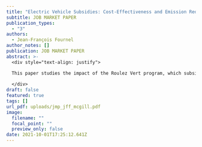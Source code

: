 ```yaml
---
title: "Electric Vehicle Subsidies: Cost-Effectiveness and Emission Reductions"
subtitle: JOB MARKET PAPER
publication_types:
  - "3"
authors:
  - Jean-François Fournel
author_notes: []
publication: JOB MARKET PAPER
abstract: >-
  <div style="text-align: justify">

  This paper studies the impact of the Roulez Vert program, which subsidized new purchases of electric vehicles in the province of Quebec, Canada. I study the impact of the program on sales, firms’ pricing behavior, and charging station deployment, and estimate the marginal cost of avoiding carbon emissions using subsidies. To evaluate the impact of subsidies, I rely on a structural model in which demand follows a nested logit specification and supply is determined by multi-product firms competing on prices. I augment the model to incorporate charging station deployment. Specifically, I allow for county-level governments to choose where and how many stations to install in their region to provide charging capacity to electric vehicle owners. I find that the program explains 45% of electric vehicle sales and 26% of charging stations installed between 2012 and 2018. Taking into account gains to consumer surplus, I estimate the marginal abatement cost to be $340 per ton of CO<sub>2</sub>, well above conventional estimates of the social cost of carbon emissions. Part of the reason behind this high estimated cost is that more than half of the subsidies went to infra-marginal consumers and would have purchased an electric vehicle whether or not subsidies are available. Additionally, my results suggest that only 43% of the additional hybrid and electric vehicles sales generated by the program are replacing fuel vehicle sales which limits carbon emission savings. 
  
  </div>
draft: false
featured: true
tags: []
url_pdf: uploads/jmp_jff_mcgill.pdf
image:
  filename: ""
  focal_point: ""
  preview_only: false
date: 2021-10-01T17:25:12.641Z
---
```

